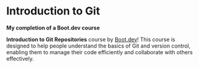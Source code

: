 # Introduction to Git

**My completion of a Boot.dev course**

**Introduction to Git Repositories** course by [Boot.dev](https://www.boot.dev)! This course is designed to help people understand the basics of Git and version control, enabling them to manage their code efficiently and collaborate with others effectively.
